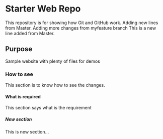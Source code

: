 # Starter Web Repo

This repository is for showing how Git and GitHub work. Adding new lines from Master. Adding more changes from myfeature branch
This is a new line added from Master.

## Purpose

Sample website with plenty of files for demos

### How to see
This section is to know how to see the changes.

#### What is required
This section says what is the requirement

##### New section
This is new section...
